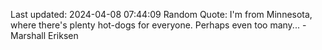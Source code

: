 Last updated: 2024-04-08 07:44:09
Random Quote: I'm from Minnesota, where there's plenty hot-dogs for everyone. Perhaps even too many... - Marshall Eriksen